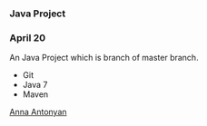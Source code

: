### Java Project

### April 20

An Java Project which is branch of master branch. 

* Git
* Java 7
* Maven

[Anna Antonyan](http://sqasolution.com)
